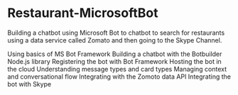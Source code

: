 # Restaurant-MicrosoftBot
Building a chatbot using Microsoft Bot to chatbot to search for restaurants
using a data service called Zomato and then going to the Skype Channel.


Using basics of MS Bot Framework
Building a chatbot with the Botbuilder Node.js library
Registering the bot with Bot Framework
Hosting the bot in the cloud
Understanding message types and card types
Managing context and conversational flow
Integrating with the Zomoto data API
Integrating the bot with Skype
